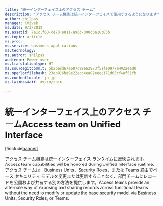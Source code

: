 ```yaml
---
title: "統一インターフェイス上のアクセス チーム"
description: "アクセス チーム機能は統一インターフェイスで使用できるようになります"
author: shilpas
manager: KVivek
ms.date: 9/3/2018
ms.assetid: 7a1c1f60-ce73-e811-a96b-000d3a18c83b
ms.topic: article
ms.prod: 
ms.service: business-applications
ms.technology: 
ms.author: shilpas
audience: Power user
ms.translationtype: HT
ms.sourcegitcommit: 5b2badd67a697d89e63973f5afe0977e402aead0
ms.openlocfilehash: 23eb826be9e22edc4ea02eee1171d05cf4af51fb
ms.contentlocale: ja-jp
ms.lasthandoff: 09/10/2018

---
```

# <a name="access-team-on-unified-interface"></a><span data-ttu-id="c2889-103">統一インターフェイス上のアクセス チーム</span><span class="sxs-lookup"><span data-stu-id="c2889-103">Access team on Unified Interface</span></span>


[!include[banner](../../includes/banner.md)]

<span data-ttu-id="c2889-104">アクセス チーム機能は統一インターフェイス ランタイムに反映されます。</span><span class="sxs-lookup"><span data-stu-id="c2889-104">Access team capabilities will be honored during Unified Interface runtime.</span></span> <span data-ttu-id="c2889-105">アクセス チームは、Business Units、Security Roles、または Teams 経由でベース セキュリティ モデルを変更または更新することなく、部門チームにレコードを公開および共有する別の方法を提供します。</span><span class="sxs-lookup"><span data-stu-id="c2889-105">Access teams provide an alternate way of exposing and sharing records across functional teams without the need to modify or update the base security model via Business Units, Security Roles, or Teams.</span></span>

